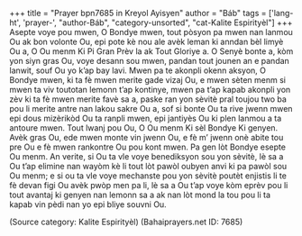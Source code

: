 +++
title = "Prayer bpn7685 in Kreyol Ayisyen"
author = "Báb"
tags = ['lang-ht', 'prayer-', "author-Báb", "category-unsorted", "cat-Kalite Espirityèl"]
+++
Asepte voye pou mwen, O Bondye mwen, tout pòsyon pa mwen nan lanmou Ou ak bon volonte Ou, epi pote kè nou ale avèk leman ki anndan bèl limyè Ou a, O Ou menm Ki Pi Gran Prèv la ak Tout Gloriye a. O Senyè bonte a, kòm yon siyn gras Ou, voye desann sou mwen, pandan tout jounen an e pandan lanwit, souf Ou yo k’ap bay lavi.
Mwen pa te akonpli okenn aksyon, O Bondye mwen, ki ta fè mwen merite gade vizaj Ou, e mwen sèten menm si mwen ta viv toutotan lemonn t’ap kontinye, mwen pa t’ap kapab akonpli yon zèv ki ta fè mwen merite favè sa a, paske ran yon sèvitè pral toujou two ba pou li merite antre nan lakou sakre Ou a, sof si bonte Ou ta rive jwenn mwen epi dous mizèrikòd Ou ta ranpli mwen, epi jantiyès Ou ki plen lanmou a ta antoure mwen.
Tout lwanj pou Ou, O Ou menm Ki sèl Bondye Ki genyen. Avèk gras Ou, ede mwen monte vin jwenn Ou, e fè m’ jwenn onè abite tou pre Ou e fè mwen rankontre Ou pou kont mwen. Pa gen lòt Bondye esepte Ou menm.
An verite, si Ou ta vle voye benediksyon sou yon sèvitè, lè sa a Ou t’ap elimine nan wayòm kè li tout lòt pawòl oubyen anvi ki pa pawòl sou Ou menm; e si ou ta vle voye mechanste pou yon sèvitè poutèt enjistis li te fè devan figi Ou avèk pwòp men pa li, lè sa a Ou t’ap voye kòm eprèv pou li tout avantaj ki genyen nan lemonn sa a ak nan lòt mond la tou pou li ta kapab vin pèdi nan yo epi bliye souvni Ou.

(Source category: Kalite Espirityèl)
(Bahaiprayers.net ID: 7685)
